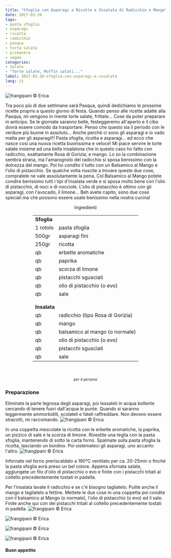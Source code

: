 ```yaml
---
title: "Sfoglia con Asparagi e Ricotta e Insalata di Radicchio e Mango"
date: 2017-03-28
tags:
- pasta sfoglia 
- asparagi
- ricotta
- radicchio 
- pasqua
- torta salata
- primavera
- vegan
categories:
- Salato
- "Torte salate, Muffin salati..."
label: 2017-03-28-sfoglia-con-asparagi-e-insalata
lang: it
---
```

![](../2017-03-28-sfoglia-con-asparagi-e-insalata-di-radicchio-e-mango/header.jpg "frangipani © Erica")

Tra poco più di due settimane sarà Pasqua, quindi dedichiamo le prossime ricette proprio a questo giorno di festa. Quando penso alle ricette adatte alla Pasqua, mi vengono in mente torte salate, frittate... Cose da poter preparare in anticipo. Se le giornate saranno belle, festeggeremo all'aperto e il cibo dovrà essere comodo da trasportare. Penso che questo sia il periodo con le verdure più buone in assoluto... Anche perché ci sono gli asparagi e io vado matta per gli asparagi!!! Pasta sfoglia, ricotta e asparagi... ed ecco che nasce così una nuova ricetta buonissima e veloce! Mi piace servire le torte salate insieme ad una bella insalatona che in questo caso ho fatto con radicchio, esattamante Rosa di Gorizia, e mango. Lo so la combinazione sembra strana, ma l'amarognolo del radicchio si sposa benissimo con la dolcezza del mango. Poi ho condito il tutto con un Balsamico al Mango e l'olio di pistacchio. Se qualche volta riuscite a trovare queste due cose, compratele ne vale assolutamente la pena. Col Balsamico al Mango potete condire benissimo tutti i tipi d'insalata verde e si sposa molto bene con l'olio di pistacchio, di noci o di nocciole. L'olio di pistacchio è ottimo con gli asparagi, con l'avocado, il limone... Beh avete capito, sono due cose speciali ma che possono essere usate benissimo nella nostra cucina!

<div id="wrapper" style="text-align: center">
  <div id="yourdiv" style="display: inline-block;">
    <div class="ingredients">
      <div class="ingredients-title">Ingredienti</div>
      <table>
        <tbody>
          <tr>          
            <td colspan="2"><b>Sfoglia</b></td>
          </tr>      
          <tr>
            <td>1 rotolo</td>
            <td>pasta sfoglia</td>
          </tr>
          <tr>
            <td>500gr</td>
            <td>asparagi fini</td>
          </tr>
          <tr>
            <td>250gr</td>
            <td>ricotta</td>
          </tr>
          <tr>
            <td>qb</td>
            <td>erbette aromatiche</td>
          </tr>
          <tr>
            <td>qb</td>
            <td>paprika</td>
          </tr>
          <tr>
            <td>qb</td>
            <td>scorza di limone</td>
          </tr>
          <tr>
            <td>qb</td>
            <td>pistacchi sgusciati</td>
          </tr>
          <tr>
            <td>qb</td>
            <td>olio di pistacchio (o evo)</td>
          </tr>
          <tr>
            <td>qb</td>
            <td>sale</td>
          </tr>
          <tr style="height: 15px;"></tr>
          <tr>          
            <td colspan="2"><b>Insalata</b></td>
          </tr>      
          <tr>
            <td>qb</td>
            <td>radicchio (tipo Rosa di Gorizia)</td>
          </tr>
          <tr>
            <td>qb</td>
            <td>mango</td>
          </tr>
          <tr>
            <td>qb</td>
            <td>balsamico al mango (o normale)</td>
          </tr>
          <tr>
            <td>qb</td>
            <td>olio di pistacchio (o evo)</td>
          </tr>
          <tr>
            <td>qb</td>
            <td>pistacchi sgusciati</td>
          </tr>
          <tr>
            <td>qb</td>
            <td>sale</td>
          </tr>
        </tbody>
      </table>
      <br></br>
      <i class="pull-right" style="font-size: 80%;">per 4 persone</i>
    </div>
  </div>
</div>


<h3>
  <font color="grey">
    <i class="fa-solid fa-gears"></i>
  </font> Preparazione
</h3>

Eliminate la parte legnosa degli asparagi, poi lessateli in acqua bollente cercando di tenere fuori dall'acqua le punte. Quando si saranno leggermente ammorbiditi, scolateli e fateli raffreddare. Non devono essere stracotti, mi raccomando.
![](../2017-03-28-sfoglia-con-asparagi-e-insalata-di-radicchio-e-mango/asparagi.jpg "frangipani © Erica")

In una coppetta mescolate la ricotta con le erbette aromatiche, la paprika, un pizzico di sale e la scorza di limone. Rivestite una teglia con la pasta sfoglia, mantenendo di sotto la carta forno. Spalmate sulla pasta sfoglia la ricotta, lasciando un bordino. Poi sistemateci gli asparagi, uno accanto l'altro.
![](../2017-03-28-sfoglia-con-asparagi-e-insalata-di-radicchio-e-mango/teglia.jpg "frangipani © Erica")

Infornate nel forno preriscaldato a 190°C ventilato per ca. 20-25min o finché la pasta sfoglia avrà preso un bel colore. Appena sfornata salate, aggiungete un filo d'olio di pistacchio o evo e finite con i pistacchi tritati al coltello precedentemente tostati in padella.

Per l'insalata lavate il radicchio e se c'è bisogno tagliatelo. Pulite anche il mango e tagliatelo a fettine. Mettete le due cose in una coppetta poi condite con il balsamico al Mango (o normale), l'olio di pistacchio (o evo) ed il sale. Finite anche qui con dei pistacchi tritati al coltello precedentemente tostati in padella.
![](../2017-03-28-sfoglia-con-asparagi-e-insalata-di-radicchio-e-mango/risultato1.jpg "frangipani © Erica")

![](../2017-03-28-sfoglia-con-asparagi-e-insalata-di-radicchio-e-mango/risultato2.jpg "frangipani © Erica")

![](../2017-03-28-sfoglia-con-asparagi-e-insalata-di-radicchio-e-mango/risultato3.jpg "frangipani © Erica")

![](../2017-03-28-sfoglia-con-asparagi-e-insalata-di-radicchio-e-mango/risultato4.jpg "frangipani © Erica")

<h4>Buon appetito
  <font color="red">
    <i class="fa-regular fa-face-smile"></i>
  </font>
</h4>
